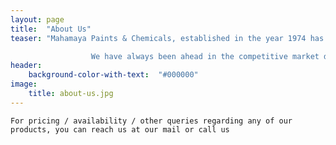 ```yaml
---
layout: page
title:  "About Us"
teaser: "Mahamaya Paints & Chemicals, established in the year 1974 has become one of the most reliable distributors of high quality chemicals and pesticides. Our wide gamut of chemicals and pesticides encompass Phosphoric Acid, Zyme Liquid, Acetonitrile, Bonmex-II, Dimethyl Sulphoxide, Emulsifire, N.B.A, Mancozeb, Acetamipirid Bulk, BPMC 50 etc. We are research based company, dedicated to offer highly effective and eco-friendly chemicals and pesticides at the most competitive prices. We are committed to provide our clients with the best products on the basis of their specific needs. <br /> <br />

                  We have always been ahead in the competitive market due to our large and renowned vendor base. Moreover, our vast product range. strategic marketing initiative coupled with impeccable quality help us to stand tall amongst our competitors. A stringent quality control is maintained throughout the production to ensure that all the products comply with the specification of various national and international regulatory authorities. Being a customer focused company, our endeavor is to satisfy all our clients with their requirements. The hallmark of our company is to win new clients besides maintaining existing relations with the old ones. Our dedicated service over the years has enabled us to reach the pinnacle of success. We try our best to deliver all the required products on time at competitive price range."
header:
    background-color-with-text:  "#000000"
image:
    title: about-us.jpg
---
```

`For pricing / availability / other queries regarding any of our products, you can reach us at our mail or call us`
